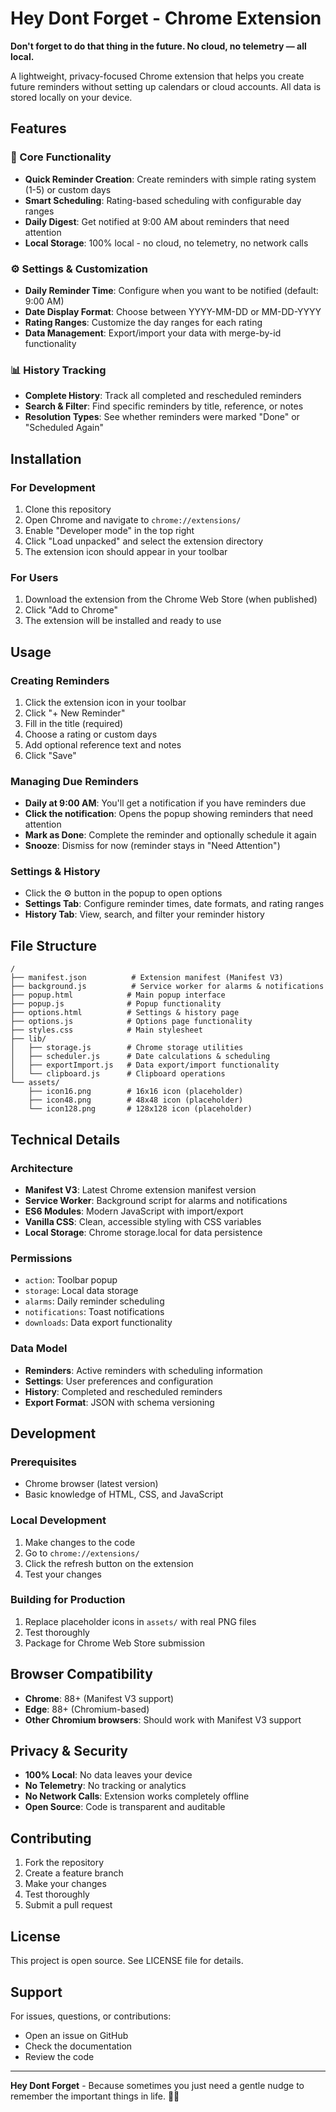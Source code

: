 # Hey Dont Forget - Chrome Extension

**Don't forget to do that thing in the future. No cloud, no telemetry — all local.**

A lightweight, privacy-focused Chrome extension that helps you create future reminders without setting up calendars or cloud accounts. All data is stored locally on your device.

## Features

### 🚀 Core Functionality
- **Quick Reminder Creation**: Create reminders with simple rating system (1-5) or custom days
- **Smart Scheduling**: Rating-based scheduling with configurable day ranges
- **Daily Digest**: Get notified at 9:00 AM about reminders that need attention
- **Local Storage**: 100% local - no cloud, no telemetry, no network calls

### ⚙️ Settings & Customization
- **Daily Reminder Time**: Configure when you want to be notified (default: 9:00 AM)
- **Date Display Format**: Choose between YYYY-MM-DD or MM-DD-YYYY
- **Rating Ranges**: Customize the day ranges for each rating
- **Data Management**: Export/import your data with merge-by-id functionality

### 📊 History Tracking
- **Complete History**: Track all completed and rescheduled reminders
- **Search & Filter**: Find specific reminders by title, reference, or notes
- **Resolution Types**: See whether reminders were marked "Done" or "Scheduled Again"

## Installation

### For Development
1. Clone this repository
2. Open Chrome and navigate to `chrome://extensions/`
3. Enable "Developer mode" in the top right
4. Click "Load unpacked" and select the extension directory
5. The extension icon should appear in your toolbar

### For Users
1. Download the extension from the Chrome Web Store (when published)
2. Click "Add to Chrome"
3. The extension will be installed and ready to use

## Usage

### Creating Reminders
1. Click the extension icon in your toolbar
2. Click "+ New Reminder"
3. Fill in the title (required)
4. Choose a rating or custom days
5. Add optional reference text and notes
6. Click "Save"

### Managing Due Reminders
- **Daily at 9:00 AM**: You'll get a notification if you have reminders due
- **Click the notification**: Opens the popup showing reminders that need attention
- **Mark as Done**: Complete the reminder and optionally schedule it again
- **Snooze**: Dismiss for now (reminder stays in "Need Attention")

### Settings & History
- Click the ⚙️ button in the popup to open options
- **Settings Tab**: Configure reminder times, date formats, and rating ranges
- **History Tab**: View, search, and filter your reminder history

## File Structure

```
/
├── manifest.json          # Extension manifest (Manifest V3)
├── background.js          # Service worker for alarms & notifications
├── popup.html            # Main popup interface
├── popup.js              # Popup functionality
├── options.html          # Settings & history page
├── options.js            # Options page functionality
├── styles.css            # Main stylesheet
├── lib/
│   ├── storage.js        # Chrome storage utilities
│   ├── scheduler.js      # Date calculations & scheduling
│   ├── exportImport.js   # Data export/import functionality
│   └── clipboard.js      # Clipboard operations
└── assets/
    ├── icon16.png        # 16x16 icon (placeholder)
    ├── icon48.png        # 48x48 icon (placeholder)
    └── icon128.png       # 128x128 icon (placeholder)
```

## Technical Details

### Architecture
- **Manifest V3**: Latest Chrome extension manifest version
- **Service Worker**: Background script for alarms and notifications
- **ES6 Modules**: Modern JavaScript with import/export
- **Vanilla CSS**: Clean, accessible styling with CSS variables
- **Local Storage**: Chrome storage.local for data persistence

### Permissions
- `action`: Toolbar popup
- `storage`: Local data storage
- `alarms`: Daily reminder scheduling
- `notifications`: Toast notifications
- `downloads`: Data export functionality

### Data Model
- **Reminders**: Active reminders with scheduling information
- **Settings**: User preferences and configuration
- **History**: Completed and rescheduled reminders
- **Export Format**: JSON with schema versioning

## Development

### Prerequisites
- Chrome browser (latest version)
- Basic knowledge of HTML, CSS, and JavaScript

### Local Development
1. Make changes to the code
2. Go to `chrome://extensions/`
3. Click the refresh button on the extension
4. Test your changes

### Building for Production
1. Replace placeholder icons in `assets/` with real PNG files
2. Test thoroughly
3. Package for Chrome Web Store submission

## Browser Compatibility

- **Chrome**: 88+ (Manifest V3 support)
- **Edge**: 88+ (Chromium-based)
- **Other Chromium browsers**: Should work with Manifest V3 support

## Privacy & Security

- **100% Local**: No data leaves your device
- **No Telemetry**: No tracking or analytics
- **No Network Calls**: Extension works completely offline
- **Open Source**: Code is transparent and auditable

## Contributing

1. Fork the repository
2. Create a feature branch
3. Make your changes
4. Test thoroughly
5. Submit a pull request

## License

This project is open source. See LICENSE file for details.

## Support

For issues, questions, or contributions:
- Open an issue on GitHub
- Check the documentation
- Review the code

---

**Hey Dont Forget** - Because sometimes you just need a gentle nudge to remember the important things in life. 🧠✨
